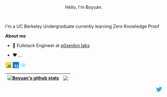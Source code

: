 <p align="center" height='40' width='120'>Hello, I'm Boyuan.</p>

<br />

I'm a UC Berkeley Undergraduate currently learning Zero Knowledge Proof

**About me**

- 💼 Fullstack Engineer at [p0xeidon labs](https://www.p0xeidon.xyz/)

- ❤️ ...

<code><img height="20" alt="javascript" src="https://raw.githubusercontent.com/github/explore/80688e429a7d4ef2fca1e82350fe8e3517d3494d/topics/javascript/javascript.png"></code>
<code><img height="20" alt="typescript" src="https://raw.githubusercontent.com/github/explore/80688e429a7d4ef2fca1e82350fe8e3517d3494d/topics/typescript/typescript.png"></code>
<code><img height="20" alt="react" src="https://raw.githubusercontent.com/github/explore/80688e429a7d4ef2fca1e82350fe8e3517d3494d/topics/react/react.png"></code> 


| <a href="https://github.com/Boyuan-Deng/github-readme-stats"><img align="center" src="https://github-readme-stats.vercel.app/api?username=Boyuan-Deng&show_icons=true&include_all_commits=true&theme=buefy&hide_border=true" alt="Boyuan's github stats" /></a> | <a href="https://github.com/Boyuan-Deng/github-readme-stats"><img align="center" src="https://github-readme-stats.vercel.app/api/top-langs/?username=Boyuan-Deng&layout=compact&theme=buefy&hide_border=true" /></a> |
| ------------- | ------------- |

<!-- #### Top Repositories


<a href="https://github.com/Boyuan-Deng/github-readme-stats">
  <img align="center" src="https://github-readme-stats.vercel.app/api/pin/?username=Boyuan-Deng&repo=github-readme-stats&theme=buefy" />
</a>
<a href="https://github.com/Boyuan-Deng/Boyuan-Deng.github.io">
  <img align="center" src="https://github-readme-stats.vercel.app/api/pin/?username=Boyuan-Deng&repo=anuraghazra.github.io&theme=buefy" />
</a>

<br />
<br /> -->

<a href="https://twitter.com/0xBoyuanD">
  <img align="right" alt="Anurag Hazra | Twitter" width="21px" src="https://raw.githubusercontent.com/Boyuan-Deng/Boyuan-Deng/main/assets/twitter.svg" />
</a>
